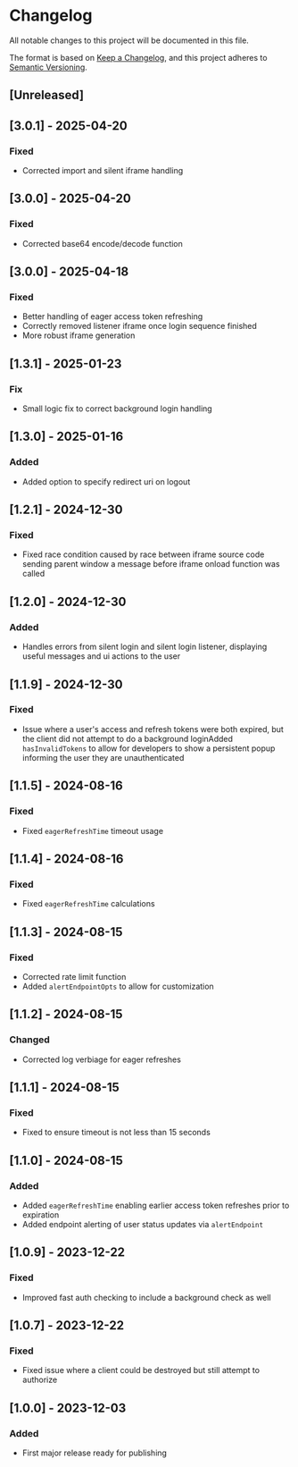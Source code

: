 # Changelog

All notable changes to this project will be documented in this file.

The format is based on [Keep a Changelog](https://keepachangelog.com/en/1.0.0/),
and this project adheres to [Semantic Versioning](https://semver.org/spec/v2.0.0.html).

## [Unreleased]

## [3.0.1] - 2025-04-20

### Fixed

- Corrected import and silent iframe handling

## [3.0.0] - 2025-04-20

### Fixed

- Corrected base64 encode/decode function

## [3.0.0] - 2025-04-18

### Fixed

- Better handling of eager access token refreshing
- Correctly removed listener iframe once login sequence finished
- More robust iframe generation

## [1.3.1] - 2025-01-23

### Fix

- Small logic fix to correct background login handling

## [1.3.0] - 2025-01-16

### Added

- Added option to specify redirect uri on logout

## [1.2.1] - 2024-12-30

### Fixed

- Fixed race condition caused by race between iframe source code sending parent window a message before iframe onload function was called

## [1.2.0] - 2024-12-30

### Added

- Handles errors from silent login and silent login listener, displaying useful messages and ui actions to the user

## [1.1.9] - 2024-12-30

### Fixed

- Issue where a user's access and refresh tokens were both expired, but the client did not attempt to do a background loginAdded `hasInvalidTokens` to allow for developers to show a persistent popup informing the user they are unauthenticated

## [1.1.5] - 2024-08-16

### Fixed

- Fixed `eagerRefreshTime` timeout usage

## [1.1.4] - 2024-08-16

### Fixed

- Fixed `eagerRefreshTime` calculations

## [1.1.3] - 2024-08-15

### Fixed

- Corrected rate limit function
- Added `alertEndpointOpts` to allow for customization

## [1.1.2] - 2024-08-15

### Changed

- Corrected log verbiage for eager refreshes

## [1.1.1] - 2024-08-15

### Fixed

- Fixed to ensure timeout is not less than 15 seconds

## [1.1.0] - 2024-08-15

### Added

- Added `eagerRefreshTime` enabling earlier access token refreshes prior to expiration
- Added endpoint alerting of user status updates via `alertEndpoint`

## [1.0.9] - 2023-12-22

### Fixed

- Improved fast auth checking to include a background check as well

## [1.0.7] - 2023-12-22

### Fixed

- Fixed issue where a client could be destroyed but still attempt to authorize

## [1.0.0] - 2023-12-03

### Added

- First major release ready for publishing
